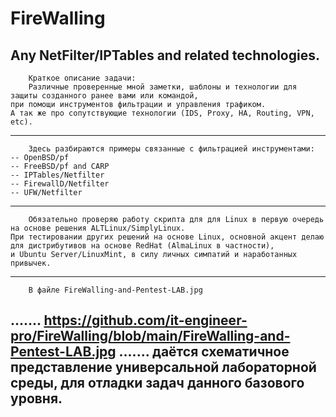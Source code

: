 # FireWalling
Any NetFilter/IPTables and related technologies.
-----------------------------------------------------------------------------------------------------------------------------------------
        Краткое описание задачи:
        Различные проверенные мной заметки, шаблоны и технологии для защиты созданного ранее вами или командой, 
    при помощи инструментов фильтрации и управления трафиком.  
    А так же про сопутствующие технологии (IDS, Proxy, HA, Routing, VPN, etc).
-----------------------------------------------------------------------------------------------------------------------------------------
        Здесь разбираются примеры связанные с фильтрацией инструментами:
    -- OpenBSD/pf
    -- FreeBSD/pf and CARP
    -- IPTables/Netfilter
    -- FirewallD/Netfilter
    -- UFW/Netfilter
-----------------------------------------------------------------------------------------------------------------------------------------
        Обязательно проверяю работу скрипта для для Linux в первую очередь на основе решения ALTLinux/SimplyLinux.
    При тестировании других решений на основе Linux, основной акцент делаю для дистрибутивов на основе RedHat (AlmaLinux в частности), 
    и Ubuntu Server/LinuxMint, в силу личных симпатий и наработанных привычек.
-----------------------------------------------------------------------------------------------------------------------------------------
        В файле FireWalling-and-Pentest-LAB.jpg 
.......
    https://github.com/it-engineer-pro/FireWalling/blob/main/FireWalling-and-Pentest-LAB.jpg
.......
    даётся схематичное представление универсальной лабораторной среды, для отладки задач данного базового уровня.
-----------------------------------------------------------------------------------------------------------------------------------------
